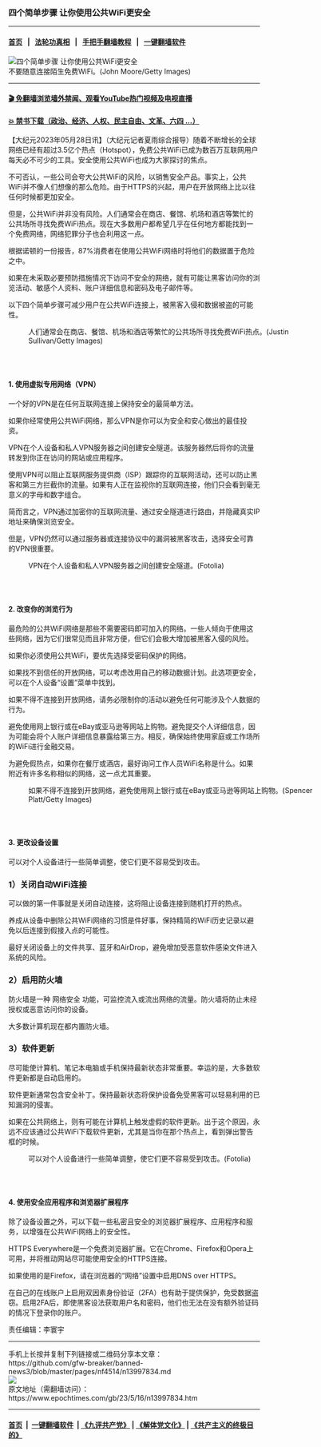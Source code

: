 ### 四个简单步骤 让你使用公共WiFi更安全
------------------------

#### [首页](https://github.com/gfw-breaker/banned-news3/blob/master/README.md) &nbsp;&nbsp;|&nbsp;&nbsp; [法轮功真相](https://github.com/begood0513/basic/blob/master/README.md)  &nbsp;&nbsp;|&nbsp;&nbsp; [手把手翻墙教程](https://github.com/gfw-breaker/guides/wiki)  &nbsp;&nbsp;|&nbsp;&nbsp; [一键翻墙软件](https://github.com/gfw-breaker/nogfw/blob/master/README.md)  



<div><img alt="四个简单步骤 让你使用公共WiFi更安全" class="attachment-djy_600_400 size-djy_600_400 wp-post-image" src="https://i.epochtimes.com/assets/uploads/2014/03/1403121033382639-600x400.jpg"/>
<div class="caption">
 不要随意连接陌生免费WiFi。(John Moore/Getty Images)
</div></div><hr/>

#### [ 🎬  免翻墙浏览墙外禁闻、观看YouTube热门视频及电视直播](https://github.com/gfw-breaker/HelloWorld)

#### [ 💥  禁书下载（政治、经济、人权、民主自由、文革、六四 ...）](https://github.com/gfw-breaker/books/blob/master/README.md)

<div><p>
 【大纪元2023年05月28日讯】（大纪元记者夏雨综合报导）随着不断增长的全球网络已经有超过3.5亿个热点（Hotspot），免费公共WiFi已成为数百万互联网用户每天必不可少的工具。安全使用公共WiFi也成为大家探讨的焦点。
</p>
<p>
 不可否认，一些公司会夸大公共WiFi的风险，以销售安全产品。事实上，公共WiFi并不像人们想像的那么危险。由于HTTPS的兴起，用户在开放网络上比以往任何时候都更加安全。
</p>
<p>
 但是，公共WiFi并非没有风险。人们通常会在商店、餐馆、机场和酒店等繁忙的公共场所寻找免费WiFi热点。现在大多数用户都希望几乎在任何地方都能找到一个免费网络，网络犯罪分子也会利用这一点。
</p>
<p>
 根据诺顿的一份报告，87%消费者在使用公共WiFi网络时将他们的数据置于危险之中。
</p>
<p>
 如果在未采取必要预防措施情况下访问不安全的网络，就有可能让黑客访问你的浏览活动、敏感个人资料、账户详细信息和密码及电子邮件等。
</p>
<p>
 以下四个简单步骤可减少用户在公共WiFi连接上，被黑客入侵和数据被盗的可能性。
</p>
<figure aria-describedby="caption-attachment-7576959" class="wp-caption aligncenter" id="attachment_7576959" style="width: 600px">
 <ok href="https://i.epochtimes.com/assets/uploads/2016/04/GettyImages-71657752-e1461216312383.jpg" target="_blank">
  <img alt="" class="size-large wp-image-7576959" src="https://i.epochtimes.com/assets/uploads/2016/04/GettyImages-71657752-600x400.jpg"/>
 </ok>
 <br/><figcaption class="wp-caption-text" id="caption-attachment-7576959">
  人们通常会在商店、餐馆、机场和酒店等繁忙的公共场所寻找免费WiFi热点。(Justin Sullivan/Getty Images)
 </figcaption><br/>
</figure><br/>
<h4>
 1. 使用虚拟专用网络（VPN）
</h4>
<p>
 一个好的VPN是在任何互联网连接上保持安全的最简单方法。
</p>
<p>
 如果你经常使用公共WiFi网络，那么VPN是你可以为安全和安心做出的最佳投资。
</p>
<p>
 VPN在个人设备和私人VPN服务器之间创建安全隧道。该服务器然后将你的流量转发到你正在访问的网站或应用程序。
</p>
<p>
 使用VPN可以阻止互联网服务提供商（ISP）跟踪你的互联网活动，还可以防止黑客和第三方拦截你的流量。如果有人正在监视你的互联网连接，他们只会看到毫无意义的字母和数字组合。
</p>
<p>
 简而言之，VPN通过加密你的互联网流量、通过安全隧道进行路由，并隐藏真实IP地址来确保浏览安全。
</p>
<p>
 但是，VPN仍然可以通过服务器或连接协议中的漏洞被黑客攻击，选择安全可靠的VPN很重要。
</p>
<figure aria-describedby="caption-attachment-10041517" class="wp-caption aligncenter" id="attachment_10041517" style="width: 600px">
 <ok href="https://i.epochtimes.com/assets/uploads/2018/01/7f680532e307b97a065e73919e4454c6.jpg" target="_blank">
  <img alt="" class="size-large wp-image-10041517" src="https://i.epochtimes.com/assets/uploads/2018/01/7f680532e307b97a065e73919e4454c6-600x450.jpg"/>
 </ok>
 <br/><figcaption class="wp-caption-text" id="caption-attachment-10041517">
  VPN在个人设备和私人VPN服务器之间创建安全隧道。(Fotolia)
 </figcaption><br/>
</figure><br/>
<h4>
 2. 改变你的浏览行为
</h4>
<p>
 最危险的公共WiFi网络是那些不需要密码即可加入的网络。一些人倾向于使用这些网络，因为它们很常见而且非常方便，但它们会极大增加被黑客入侵的风险。
</p>
<p>
 如果你必须使用公共WiFi，要优先选择受密码保护的网络。
</p>
<p>
 如果找不到信任的开放网络，可以考虑改用自己的移动数据计划。此选项更安全，可以在个人设备“设置”菜单中找到。
</p>
<p>
 如果不得不连接到开放网络，请务必限制你的活动以避免任何可能涉及个人数据的行为。
</p>
<p>
 避免使用网上银行或在eBay或亚马逊等网站上购物。避免提交个人详细信息，因为可能会将个人账户详细信息暴露给第三方。相反，确保始终使用家庭或工作场所的WiFi进行金融交易。
</p>
<p>
 为避免假热点，如果你在餐厅或酒店，最好询问工作人员WiFi名称是什么。如果附近有许多名称相似的网络，这一点尤其重要。
</p>
<figure aria-describedby="caption-attachment-9486653" class="wp-caption aligncenter" id="attachment_9486653" style="width: 600px">
 <ok href="https://i.epochtimes.com/assets/uploads/2017/08/GettyImages-98228435.jpg" target="_blank">
  <img alt="" class="size-large wp-image-9486653" src="https://i.epochtimes.com/assets/uploads/2017/08/GettyImages-98228435-600x400.jpg"/>
 </ok>
 <br/><figcaption class="wp-caption-text" id="caption-attachment-9486653">
  如果不得不连接到开放网络，避免使用网上银行或在eBay或亚马逊等网站上购物。(Spencer Platt/Getty Images)
 </figcaption><br/>
</figure><br/>
<h4>
 3. 更改设备设置
</h4>
<p>
 可以对个人设备进行一些简单调整，使它们更不容易受到攻击。
</p>
<h3>
 1）关闭自动WiFi连接
</h3>
<p>
 可以做的第一件事就是关闭自动连接，这将阻止设备连接到随机打开的热点。
</p>
<p>
 养成从设备中删除公共WiFi网络的习惯是件好事，保持精简的WiFi历史记录以避免以后连接到假接入点的可能性。
</p>
<p>
 最好关闭设备上的文件共享、蓝牙和AirDrop，避免增加受恶意软件感染文件进入系统的风险。
</p>
<h3>
 2）启用防火墙
</h3>
<p>
 防火墙是一种
 <ok href="https://www.epochtimes.com/gb/tag/%E7%BD%91%E7%BB%9C%E5%AE%89%E5%85%A8.html">
  网络安全
 </ok>
 功能，可监控流入或流出网络的流量。防火墙将防止未经授权或恶意访问你的设备。
</p>
<p>
 大多数计算机现在都内置防火墙。
</p>
<h3>
 3）软件更新
</h3>
<p>
 尽可能使计算机、笔记本电脑或手机保持最新状态非常重要。幸运的是，大多数软件更新都是自动启用的。
</p>
<p>
 软件更新通常包含安全补丁。保持最新状态将保护设备免受黑客可以轻易利用的已知漏洞的侵害。
</p>
<p>
 如果在公共网络上，则有可能在计算机上触发虚假的软件更新。出于这个原因，永远不应该通过公共WiFi下载软件更新，尤其是当你在那个热点上，看到弹出警告框的时候。
</p>
<figure aria-describedby="caption-attachment-10391220" class="wp-caption aligncenter" id="attachment_10391220" style="width: 600px">
 <ok href="https://i.epochtimes.com/assets/uploads/2018/05/3_Fotolia.jpg" target="_blank">
  <img alt="" class="size-large wp-image-10391220" src="https://i.epochtimes.com/assets/uploads/2018/05/3_Fotolia-600x400.jpg"/>
 </ok>
 <br/><figcaption class="wp-caption-text" id="caption-attachment-10391220">
  可以对个人设备进行一些简单调整，使它们更不容易受到攻击。(Fotolia)
 </figcaption><br/>
</figure><br/>
<h4>
 4. 使用安全应用程序和浏览器扩展程序
</h4>
<p>
 除了设备设置之外，可以下载一些私密且安全的浏览器扩展程序、应用程序和服务，以增强在公共WiFi网络上的安全性。
</p>
<p>
 HTTPS Everywhere是一个免费浏览器扩展。它在Chrome、Firefox和Opera上可用，并将推动网站尽可能使用安全的HTTPS连接。
</p>
<p>
 如果使用的是Firefox，请在浏览器的“网络”设置中启用DNS over HTTPS。
</p>
<p>
 在自己的在线账户上启用双因素身份验证（2FA）也有助于提供保护，免受数据盗窃。启用2FA后，即使黑客设法获取用户名和密码，他们也无法在没有额外验证码的情况下登录你的账户。
</p>
<p>
 责任编辑：李寰宇
</p>
</div>
<hr/>
手机上长按并复制下列链接或二维码分享本文章：<br/>
https://github.com/gfw-breaker/banned-news3/blob/master/pages/nf4514/n13997834.md <br/>
<a href='https://github.com/gfw-breaker/banned-news3/blob/master/pages/nf4514/n13997834.md'><img src='https://github.com/gfw-breaker/banned-news3/blob/master/pages/nf4514/n13997834.md.png'/></a> <br/>
原文地址（需翻墙访问）：https://www.epochtimes.com/gb/23/5/16/n13997834.htm


------------------------
#### [首页](https://github.com/gfw-breaker/banned-news3/blob/master/README.md) &nbsp;|&nbsp; [一键翻墙软件](https://github.com/gfw-breaker/nogfw/blob/master/README.md) &nbsp;| [《九评共产党》](https://github.com/gfw-breaker/9ping.md/blob/master/README.md#九评之一评共产党是什么) | [《解体党文化》](https://github.com/gfw-breaker/jtdwh.md/blob/master/README.md) | [《共产主义的终极目的》](https://github.com/gfw-breaker/gczydzjmd.md/blob/master/README.md)


<img src='http://gfw-breaker.win/banned-news3/pages/nf4514/n13997834.md' width='0px' height='0px'/>